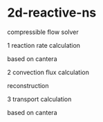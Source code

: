 # 2d-reactive-ns
compressible flow solver

1 reaction rate calculation

based on cantera

2 convection flux calculation

reconstruction

3 transport calculation

based on cantera
